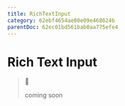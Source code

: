 ```yaml
---
title: RichTextInput
category: 62ebf4654ae80e09e468624b
parentDoc: 62ec01bd561bab0aa775efe4
---
```


# Rich Text Input
>🚧 
>
> coming soon